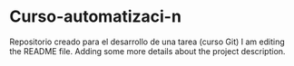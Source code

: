 # Curso-automatizaci-n
Repositorio creado para el desarrollo de una tarea (curso Git)
I am editing the README file. Adding some more details about the project description.
